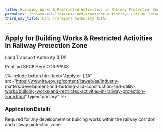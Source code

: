 ```yaml
---
title: Building Works & Restricted Activities in Railway Protection Zone
permalink: /browse-all-licences/Land-Transport-Authority-(LTA)/Building-Works-&-Restricted-Activities-in-Railway-Protection-Zone
third_nav_title: Land Transport Authority (LTA)
---
```


## Apply for Building Works & Restricted Activities in Railway Protection Zone

Land Transport Authority (LTA)

Print md SPCP Here CORPPASS

{% include button.html text="Apply on LTA" src="https://www.lta.gov.sg/content/ltaweb/en/industry-matters/development-and-building-and-construction-and-utility-works/building-works-and-restricted-activities-in-railway-protection-zone.html" type="primary" %}

### Application Details

<p>Required for any development or building works within the railway corridor and railway protection zone.</p>

